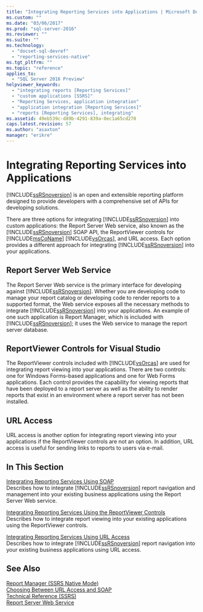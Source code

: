 ```yaml
---
title: "Integrating Reporting Services into Applications | Microsoft Docs"
ms.custom: ""
ms.date: "03/06/2017"
ms.prod: "sql-server-2016"
ms.reviewer: ""
ms.suite: ""
ms.technology: 
  - "docset-sql-devref"
  - "reporting-services-native"
ms.tgt_pltfrm: ""
ms.topic: "reference"
applies_to: 
  - "SQL Server 2016 Preview"
helpviewer_keywords: 
  - "integrating reports [Reporting Services]"
  - "custom applications [SSRS]"
  - "Reporting Services, application integration"
  - "application integration [Reporting Services]"
  - "reports [Reporting Services], integrating"
ms.assetid: 49eb539c-d89b-4291-839a-0ec1a65cd270
caps.latest.revision: 57
ms.author: "asaxton"
manager: "erikre"
---
```

# Integrating Reporting Services into Applications
  [!INCLUDE[ssRSnoversion](../../advanced-analytics/r-services/includes/ssrsnoversion-md.md)] is an open and extensible reporting platform designed to provide developers with a comprehensive set of APIs for developing solutions.  
  
 There are three options for integrating [!INCLUDE[ssRSnoversion](../../advanced-analytics/r-services/includes/ssrsnoversion-md.md)] into custom applications: the Report Server Web service, also known as the [!INCLUDE[ssRSnoversion](../../advanced-analytics/r-services/includes/ssrsnoversion-md.md)] SOAP API, the ReportViewer controls for [!INCLUDE[msCoName](../../advanced-analytics/r-services/tutorials/includes/msconame-md.md)] [!INCLUDE[vsOrcas](../../relational-databases/server-management-objects-smo/includes/vsorcas-md.md)], and URL access. Each option provides a different approach for integrating [!INCLUDE[ssRSnoversion](../../advanced-analytics/r-services/includes/ssrsnoversion-md.md)] into your applications.  
  
## Report Server Web Service  
 The Report Server Web service is the primary interface for developing against [!INCLUDE[ssRSnoversion](../../advanced-analytics/r-services/includes/ssrsnoversion-md.md)]. Whether you are developing code to manage your report catalog or developing code to render reports to a supported format, the Web service exposes all the necessary methods to integrate [!INCLUDE[ssRSnoversion](../../advanced-analytics/r-services/includes/ssrsnoversion-md.md)] into your applications. An example of one such application is Report Manager, which is included with [!INCLUDE[ssRSnoversion](../../advanced-analytics/r-services/includes/ssrsnoversion-md.md)]; it uses the Web service to manage the report server database.  
  
## ReportViewer Controls for Visual Studio  
 The ReportViewer controls included with [!INCLUDE[vsOrcas](../../relational-databases/server-management-objects-smo/includes/vsorcas-md.md)] are used for integrating report viewing into your applications. There are two controls: one for Windows Forms-based applications and one for Web Forms applications. Each control provides the capability for viewing reports that have been deployed to a report server as well as the ability to render reports that exist in an environment where a report server has not been installed.  
  
## URL Access  
 URL access is another option for integrating report viewing into your applications if the ReportViewer controls are not an option. In addition, URL access is useful for sending links to reports to users via e-mail.  
  
## In This Section  
 [Integrating Reporting Services Using SOAP](../../reporting-services/application-integration/integrating-reporting-services-using-soap.md)  
 Describes how to integrate [!INCLUDE[ssRSnoversion](../../advanced-analytics/r-services/includes/ssrsnoversion-md.md)] report navigation and management into your existing business applications using the Report Server Web service.  
  
 [Integrating Reporting Services Using the ReportViewer Controls](../Topic/Integrating%20Reporting%20Services%20Using%20the%20ReportViewer%20Controls.md)  
 Describes how to integrate report viewing into your existing applications using the ReportViewer controls.  
  
 [Integrating Reporting Services Using URL Access](../../reporting-services/application-integration/integrating-reporting-services-using-url-access.md)  
 Describes how to integrate [!INCLUDE[ssRSnoversion](../../advanced-analytics/r-services/includes/ssrsnoversion-md.md)] report navigation into your existing business applications using URL access.  
  
## See Also  
 [Report Manager  &#40;SSRS Native Mode&#41;](../Topic/Report%20Manager%20%20\(SSRS%20Native%20Mode\).md)   
 [Choosing Between URL Access and SOAP](../../reporting-services/application-integration/choosing-between-url-access-and-soap.md)   
 [Technical Reference &#40;SSRS&#41;](../../reporting-services/technical-reference-ssrs.md)   
 [Report Server Web Service](../../reporting-services/report-server-web-service/report-server-web-service.md)  
  
  